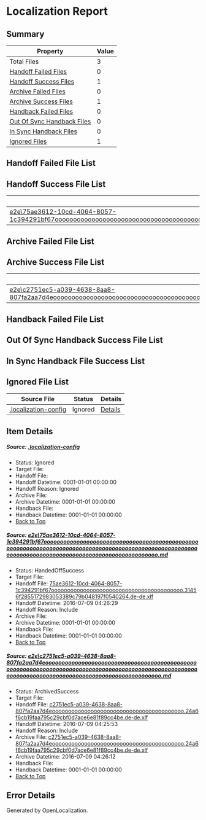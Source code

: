 # <a name='report-top'></a> Localization Report

## Summary
 Property | Value 
 -------- | ----- 
 Total Files | 3
[ Handoff Failed Files ](#handoff-failed-list)| 0
[ Handoff Success Files ](#handoff-success-list)| 1
[ Archive Failed Files ](#archive-failed-list)| 0
[ Archive Success Files ](#archive-success-list)| 1
[ Handback Failed Files ](#handback-failed-list)| 0
[ Out Of Sync Handback Files ](#outofsync-handback-success-list)| 0
[ In Sync Handback Files ](#insync-handback-success-list)| 0
[ Ignored Files ](#ignored-list)| 1

## <a name='handoff-failed-list'></a> Handoff Failed File List

## <a name='handoff-success-list'></a> Handoff Success File List
 Source File | Status | Details 
 ----------- | ------ | ------- 
 [e2e\75ae3612-10cd-4064-8057-1c394291bf67ooooooooooooooooooooooooooooooooooooooooooooooooooooooooooooooooooooooooooooooooooooooooooooooooooooooooooooooooooooooooooooooooooooooooooooooooooooooo.md](https://github.com/OpenLocalizationTestOrg/oltest/blob/6de126d1846beeb1a7dfb023c2586c6db7c28f8a/e2e/75ae3612-10cd-4064-8057-1c394291bf67ooooooooooooooooooooooooooooooooooooooooooooooooooooooooooooooooooooooooooooooooooooooooooooooooooooooooooooooooooooooooooooooooooooooooooooooooooooooo.md) | HandedOffSuccess | [Details](#c8b9fecbfa98ca0145360d11ae1549b1933419a81)

## <a name='archive-failed-list'></a> Archive Failed File List

## <a name='archive-success-list'></a> Archive Success File List
 Source File | Status | Details 
 ----------- | ------ | ------- 
 [e2e\c2751ec5-a039-4638-8aa8-807fa2aa7d4eooooooooooooooooooooooooooooooooooooooooooooooooooooooooooooooooooooooooooooooooooooooooooooooooooooooooooooooooooooooooooooooooooooooooooooooooooooooo.md](https://github.com/OpenLocalizationTestOrg/oltest/blob/190780eff4fb64fb818d7fa862d7e5a68bdbb33b/e2e/c2751ec5-a039-4638-8aa8-807fa2aa7d4eooooooooooooooooooooooooooooooooooooooooooooooooooooooooooooooooooooooooooooooooooooooooooooooooooooooooooooooooooooooooooooooooooooooooooooooooooooooo.md) | ArchivedSuccess | [Details](#ef176a3b5159d831c0050afe26467a335b9f47832)

## <a name='handback-failed-list'></a> Handback Failed File List

## <a name='outofsync-handback-success-list'></a> Out Of Sync Handback Success File List

## <a name='insync-handback-success-list'></a> In Sync Handback File Success List

## <a name='ignored-list'></a> Ignored File List
 Source File | Status | Details 
 ----------- | ------ | ------- 
 [.localization-config](https://github.com/OpenLocalizationTestOrg/oltest/blob/6de126d1846beeb1a7dfb023c2586c6db7c28f8a/.localization-config) | Ignored | [Details](#3d4f252ac210baf56311d7e97dcc2db10974dbd20)

## Item Details
##### <a name='3d4f252ac210baf56311d7e97dcc2db10974dbd20'></a> Source: [.localization-config](https://github.com/OpenLocalizationTestOrg/oltest/blob/6de126d1846beeb1a7dfb023c2586c6db7c28f8a/.localization-config)
* Status: Ignored
* Target File: 
* Handoff File: 
* Handoff Datetime: 0001-01-01 00:00:00
* Handoff Reason: Ignored
* Archive File: 
* Archive Datetime: 0001-01-01 00:00:00
* Handback File: 
* Handback Datetime: 0001-01-01 00:00:00
* [Back to Top](#report-top)

##### <a name='c8b9fecbfa98ca0145360d11ae1549b1933419a81'></a> Source: [e2e\75ae3612-10cd-4064-8057-1c394291bf67ooooooooooooooooooooooooooooooooooooooooooooooooooooooooooooooooooooooooooooooooooooooooooooooooooooooooooooooooooooooooooooooooooooooooooooooooooooooo.md](https://github.com/OpenLocalizationTestOrg/oltest/blob/6de126d1846beeb1a7dfb023c2586c6db7c28f8a/e2e/75ae3612-10cd-4064-8057-1c394291bf67ooooooooooooooooooooooooooooooooooooooooooooooooooooooooooooooooooooooooooooooooooooooooooooooooooooooooooooooooooooooooooooooooooooooooooooooooooooooo.md)
* Status: HandedOffSuccess
* Target File: 
* Handoff File: [75ae3612-10cd-4064-8057-1c394291bf67ooooooooooooooooooooooooooooooooooooooooo.31456f2855172983053389c79b048197f0540264.de-de.xlf](https://github.com/OpenLocalizationTestOrg/olhandoff-e2e/blob/f21c6b7cf930cd043ba0fb9d20b22260a72829c8/ol-handoff/OpenLocalizationTestOrg/oltest-dede-fly/ci/ht/75ae3612-10cd-4064-8057-1c394291bf67ooooooooooooooooooooooooooooooooooooooooo.31456f2855172983053389c79b048197f0540264.de-de.xlf)
* Handoff Datetime: 2016-07-09 04:26:29
* Handoff Reason: Include
* Archive File: 
* Archive Datetime: 0001-01-01 00:00:00
* Handback File: 
* Handback Datetime: 0001-01-01 00:00:00
* [Back to Top](#report-top)

##### <a name='ef176a3b5159d831c0050afe26467a335b9f47832'></a> Source: [e2e\c2751ec5-a039-4638-8aa8-807fa2aa7d4eooooooooooooooooooooooooooooooooooooooooooooooooooooooooooooooooooooooooooooooooooooooooooooooooooooooooooooooooooooooooooooooooooooooooooooooooooooooo.md](https://github.com/OpenLocalizationTestOrg/oltest/blob/190780eff4fb64fb818d7fa862d7e5a68bdbb33b/e2e/c2751ec5-a039-4638-8aa8-807fa2aa7d4eooooooooooooooooooooooooooooooooooooooooooooooooooooooooooooooooooooooooooooooooooooooooooooooooooooooooooooooooooooooooooooooooooooooooooooooooooooooo.md)
* Status: ArchivedSuccess
* Target File: 
* Handoff File: [c2751ec5-a039-4638-8aa8-807fa2aa7d4eooooooooooooooooooooooooooooooooooooooooo.24a6f6cb19faa795c29cbf0d7ace6e81f89cc4be.de-de.xlf](https://github.com/OpenLocalizationTestOrg/olhandoff-e2e/blob/902e6f93dc366aef17d4426602bd049ef7a3d272/ol-handoff/OpenLocalizationTestOrg/oltest-dede-fly/ci/ht/c2751ec5-a039-4638-8aa8-807fa2aa7d4eooooooooooooooooooooooooooooooooooooooooo.24a6f6cb19faa795c29cbf0d7ace6e81f89cc4be.de-de.xlf)
* Handoff Datetime: 2016-07-09 04:25:53
* Handoff Reason: Include
* Archive File: [c2751ec5-a039-4638-8aa8-807fa2aa7d4eooooooooooooooooooooooooooooooooooooooooo.24a6f6cb19faa795c29cbf0d7ace6e81f89cc4be.de-de.xlf](https://github.com/OpenLocalizationTestOrg/olhandoff-e2e/blob/aeaac39ab855fade8777c5f3ef48dc3b2fa73f89/ol-archive/OpenLocalizationTestOrg/oltest-dede-fly/ci/ht/c2751ec5-a039-4638-8aa8-807fa2aa7d4eooooooooooooooooooooooooooooooooooooooooo.24a6f6cb19faa795c29cbf0d7ace6e81f89cc4be.de-de.xlf)
* Archive Datetime: 2016-07-09 04:26:12
* Handback File: 
* Handback Datetime: 0001-01-01 00:00:00
* [Back to Top](#report-top)


## Error Details

Generated by OpenLocalization.
